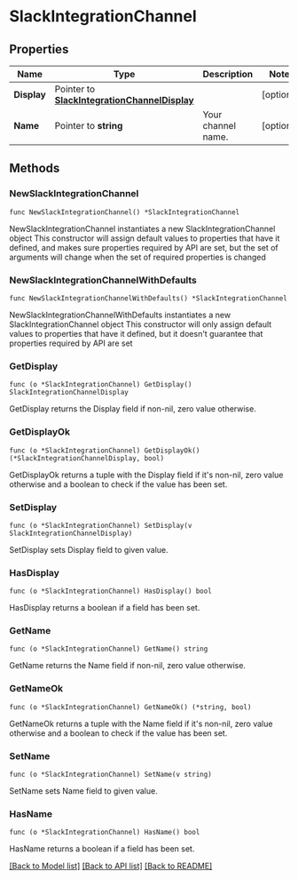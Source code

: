 # SlackIntegrationChannel

## Properties

Name | Type | Description | Notes
---- | ---- | ----------- | ------
**Display** | Pointer to [**SlackIntegrationChannelDisplay**](SlackIntegrationChannelDisplay.md) |  | [optional] 
**Name** | Pointer to **string** | Your channel name. | [optional] 

## Methods

### NewSlackIntegrationChannel

`func NewSlackIntegrationChannel() *SlackIntegrationChannel`

NewSlackIntegrationChannel instantiates a new SlackIntegrationChannel object
This constructor will assign default values to properties that have it defined,
and makes sure properties required by API are set, but the set of arguments
will change when the set of required properties is changed

### NewSlackIntegrationChannelWithDefaults

`func NewSlackIntegrationChannelWithDefaults() *SlackIntegrationChannel`

NewSlackIntegrationChannelWithDefaults instantiates a new SlackIntegrationChannel object
This constructor will only assign default values to properties that have it defined,
but it doesn't guarantee that properties required by API are set

### GetDisplay

`func (o *SlackIntegrationChannel) GetDisplay() SlackIntegrationChannelDisplay`

GetDisplay returns the Display field if non-nil, zero value otherwise.

### GetDisplayOk

`func (o *SlackIntegrationChannel) GetDisplayOk() (*SlackIntegrationChannelDisplay, bool)`

GetDisplayOk returns a tuple with the Display field if it's non-nil, zero value otherwise
and a boolean to check if the value has been set.

### SetDisplay

`func (o *SlackIntegrationChannel) SetDisplay(v SlackIntegrationChannelDisplay)`

SetDisplay sets Display field to given value.

### HasDisplay

`func (o *SlackIntegrationChannel) HasDisplay() bool`

HasDisplay returns a boolean if a field has been set.

### GetName

`func (o *SlackIntegrationChannel) GetName() string`

GetName returns the Name field if non-nil, zero value otherwise.

### GetNameOk

`func (o *SlackIntegrationChannel) GetNameOk() (*string, bool)`

GetNameOk returns a tuple with the Name field if it's non-nil, zero value otherwise
and a boolean to check if the value has been set.

### SetName

`func (o *SlackIntegrationChannel) SetName(v string)`

SetName sets Name field to given value.

### HasName

`func (o *SlackIntegrationChannel) HasName() bool`

HasName returns a boolean if a field has been set.


[[Back to Model list]](../README.md#documentation-for-models) [[Back to API list]](../README.md#documentation-for-api-endpoints) [[Back to README]](../README.md)


